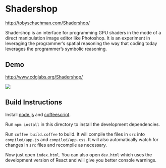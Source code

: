 # Shadershop

http://tobyschachman.com/Shadershop/

Shadershop is an interface for programming GPU shaders in the mode of a direct manipulation image editor like Photoshop. It is an experiment in leveraging the programmer’s spatial reasoning the way that coding today leverages the programmer’s symbolic reasoning.

## Demo

http://www.cdglabs.org/Shadershop/

<a href="http://tobyschachman.com/Shadershop/instructions.png"><img src="http://tobyschachman.com/Shadershop/instructions.png"></a>

## Build Instructions

Install [node.js](http://nodejs.org/) and [coffeescript](http://coffeescript.org/).

Run `npm install` in this directory to install the development dependencies.

Run `coffee build.coffee` to build. It will compile the files in `src` into `compiled/app.js` and `compiled/app.css`. It will also automatically watch for changes in `src` files and recompile as necessary.

Now just open `index.html`. You can also open `dev.html` which uses the development version of React and will give you better console warnings.
